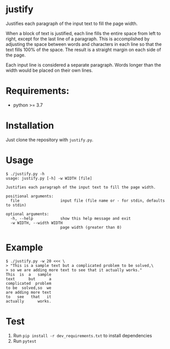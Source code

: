 justify
=======

Justifies each paragraph of the input text to fill the page width.

When a block of text is justified, each line fills the entire space from left to right, except for the last line of a paragraph.
This is accomplished by adjusting the space between words and characters in each line so that the text fills 100% of the space.
The result is a straight margin on each side of the page.

Each input line is considered a separate paragraph. Words longer than the width would be placed on their own lines.

# Requirements:

* python >= 3.7

# Installation

Just clone the repository with `justify.py`.

# Usage

```
$ ./justify.py -h
usage: justify.py [-h] -w WIDTH [file]

Justifies each paragraph of the input text to fill the page width.

positional arguments:
  file                  input file (file name or - for stdin, defaults to stdin)

optional arguments:
  -h, --help            show this help message and exit
  -w WIDTH, --width WIDTH
                        page width (greater than 0)
```

# Example

```
$ ./justify.py -w 20 <<< \
> "This is a sample text but a complicated problem to be solved,\
> so we are adding more text to see that it actually works."
This  is  a   sample
text      but      a
complicated  problem
to be  solved,so  we
are adding more text
to   see   that   it
actually      works.
```

# Test

1. Run `pip install -r dev_requirements.txt` to install dependencies
2. Run `pytest`
